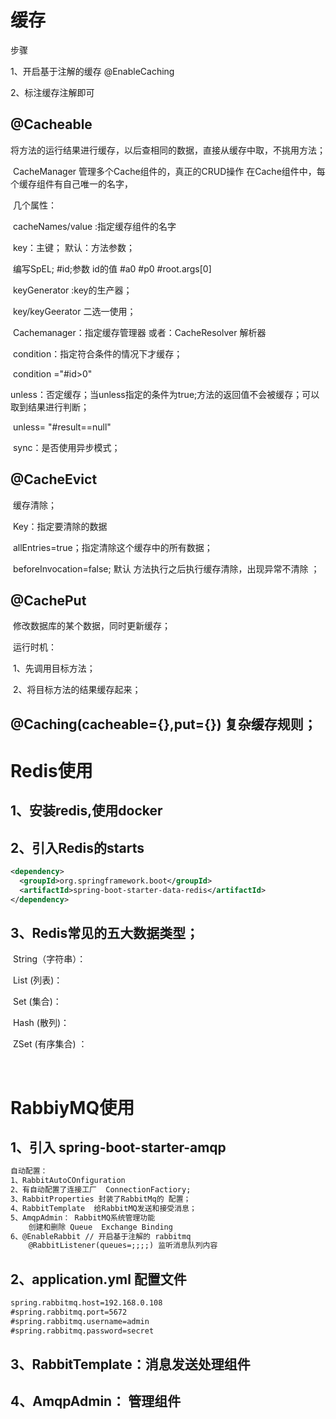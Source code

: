 # 缓存

步骤

1、开启基于注解的缓存 @EnableCaching

2、标注缓存注解即可

## 	@Cacheable

​		将方法的运行结果进行缓存，以后查相同的数据，直接从缓存中取，不挑用方法；

​		CacheManager 管理多个Cache组件的，真正的CRUD操作 在Cache组件中，每个缓存组件有自己唯一的名字，

​		几个属性：

​			cacheNames/value :指定缓存组件的名字

​			key：主键； 默认：方法参数；

​				编写SpEL; #id;参数 id的值  #a0  #p0  #root.args[0]

​			keyGenerator :key的生产器；		

​				key/keyGeerator 二选一使用；		

​			Cachemanager：指定缓存管理器  或者：CacheResolver 解析器

​			condition：指定符合条件的情况下才缓存；

​					condition ="#id>0"

​			unless：否定缓存；当unless指定的条件为true;方法的返回值不会被缓存；可以取到结果进行判断；

​				unless= "#result==null"

​			sync：是否使用异步模式；

## 	@CacheEvict

​		缓存清除；

​		Key：指定要清除的数据

​		allEntries=true；指定清除这个缓存中的所有数据；

​		beforeInvocation=false; 默认 方法执行之后执行缓存清除，出现异常不清除 ；

## 	@CachePut

​		修改数据库的某个数据，同时更新缓存；

​		运行时机：

​			1、先调用目标方法；

​			2、将目标方法的结果缓存起来；

## 	@Caching(cacheable={},put={})  复杂缓存规则；

# Redis使用

## 1、安装redis,使用docker

## 2、引入Redis的starts

~~~xml
<dependency>
  <groupId>org.springframework.boot</groupId>
  <artifactId>spring-boot-starter-data-redis</artifactId>
</dependency>
~~~

## 3、Redis常见的五大数据类型；

​	String（字符串）：

​	List (列表)：

​	Set (集合)：

​	Hash (散列)：

​	ZSet (有序集合) ：	

​	

# RabbiyMQ使用

## 1、引入 spring-boot-starter-amqp

```xml
自动配置：
1、RabbitAutoCOnfiguration
2、有自动配置了连接工厂  ConnectionFactiory;
3、RabbitProperties 封装了RabbitMq的 配置；
4、RabbitTemplate  给RabbitMQ发送和接受消息；
5、AmqpAdmin： RabbitMQ系统管理功能
	创建和删除 Queue  Exchange Binding
6、@EnableRabbit // 开启基于注解的 rabbitmq
	@RabbitListener(queues=;;;;) 监听消息队列内容
```



## 2、application.yml 配置文件

```xml
spring.rabbitmq.host=192.168.0.108
#spring.rabbitmq.port=5672
#spring.rabbitmq.username=admin
#spring.rabbitmq.password=secret
```

## 3、RabbitTemplate：消息发送处理组件

## 4、AmqpAdmin： 管理组件